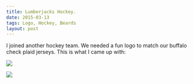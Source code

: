 ```yaml
---
title: Lumberjacks Hockey.
date: 2015-03-13
tags: Logo, Hockey, Beards
layout: post
---
```


I joined another hockey team.  We needed a fun logo to match our buffalo check plaid jerseys.  This is what I came up with:

![](http://jenny.smharley.com/blog/2015/lumberjacks-hockey/lumberjacks-hockey-1.jpg)

![](http://jenny.smharley.com/blog/2015/lumberjacks-hockey/lumberjacks-hockey-2.jpg)
